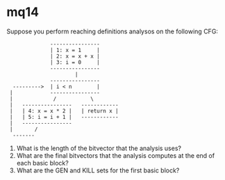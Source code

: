 # mq14

Suppose you perform reaching definitions analysos on the following CFG:

```
              ----------------
              | 1: x = 1     |
              | 2: x = x + x |
              | 3: i = 0     |
              ----------------
                      |
              ----------------
  --------->  | i < n        |
 |            ----------------
 |             /           \
 |   ----------------   ------------
 |   | 4: x = x * 2 |   | return x |
 |   | 5: i = i + 1 |   ------------
 |   ----------------
 |       /
  -------
```

1. What is the length of the bitvector that the analysis uses?
1. What are the final bitvectors that the analysis computes at the end of each basic block?
1. What are the GEN and KILL sets for the first basic block?
